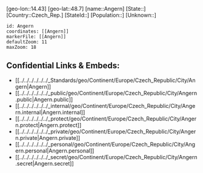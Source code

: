 ﻿---
location: [48.7,14.43]
mapzoom: [7,12] 
mapmarker: city 
type: City
tags:
- geo/City


SpocWebEntityId: 28827
isDeleted: false
confidential: public

---
[geo-lon::14.43]
[geo-lat::48.7]
[name::Angern]
[State::]
[Country::Czech_Rep.]
[StateId::]
[Population::]
[Unknown::]


```leaflet
id: Angern
coordinates: [[Angern]]
markerFile: [[Angern]]
defaultZoom: 11 
maxZoom: 18
```


## Confidential Links & Embeds: 
- [[../../../../../../_Standards/geo/Continent/Europe/Czech_Republic/City/Angern|Angern]] 
- [[../../../../../../_public/geo/Continent/Europe/Czech_Republic/City/Angern.public|Angern.public]] 
- [[../../../../../../_internal/geo/Continent/Europe/Czech_Republic/City/Angern.internal|Angern.internal]] 
- [[../../../../../../_protect/geo/Continent/Europe/Czech_Republic/City/Angern.protect|Angern.protect]] 
- [[../../../../../../_private/geo/Continent/Europe/Czech_Republic/City/Angern.private|Angern.private]] 
- [[../../../../../../_personal/geo/Continent/Europe/Czech_Republic/City/Angern.personal|Angern.personal]] 
- [[../../../../../../_secret/geo/Continent/Europe/Czech_Republic/City/Angern.secret|Angern.secret]] 
